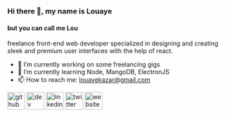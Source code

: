 ### Hi there 👋, my name is Louaye
#### but you can call me Lou 


freelance front-end web developer specialized in designing and creating sleek and premium user interfaces with the help of react.

- 🔭 I’m currently working on some freelancing gigs 
- 🌱 I’m currently learning Node, MangoDB, ElectronJS
- 📫 How to reach me: louayekazar@gmail.com 


[<img src='https://cdn.jsdelivr.net/npm/simple-icons@3.0.1/icons/github.svg' alt='github' height='40'>](https://github.com/mflxu)  [<img src='https://cdn.jsdelivr.net/npm/simple-icons@3.0.1/icons/hashnode.svg' alt='dev' height='40'>](https://mflxu.hashnode.dev/)  [<img src='https://cdn.jsdelivr.net/npm/simple-icons@3.0.1/icons/linkedin.svg' alt='linkedin' height='40'>](https://www.linkedin.com/in/louayekazar/)  [<img src='https://cdn.jsdelivr.net/npm/simple-icons@3.0.1/icons/twitter.svg' alt='twitter' height='40'>](https://twitter.com/mflxu)  [<img src='https://cdn.jsdelivr.net/npm/simple-icons@3.0.1/icons/icloud.svg' alt='website' height='40'>](louayekazar.com)  
